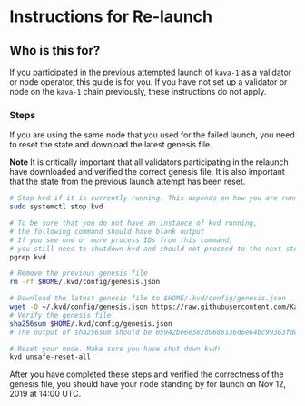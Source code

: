 # Instructions for Re-launch

## Who is this for?

If you participated in the previous attempted launch of `kava-1` as a validator or node operator, this guide is for you. If you have not set up a validator or node on the `kava-1` chain previously, these instructions do not apply.

### Steps

If you are using the same node that you used for the failed launch, you need to reset the state and download the latest genesis file.

**Note** It is critically important that all validators participating in the relaunch have downloaded and verified the correct genesis file. It is also important that the state from the previous launch attempt has been reset.

```sh
# Stop kvd if it is currently running. This depends on how you are running the kvd process. If using 'systemctl', then
sudo systemctl stop kvd

# To be sure that you do not have an instance of kvd running,
# the following command should have blank output
# If you see one or more process IDs from this command,
# you still need to shutdown kvd and should not proceed to the next steps
pgrep kvd

# Remove the previous genesis file
rm -rf $HOME/.kvd/config/genesis.json

# Download the latest genesis file to $HOME/.kvd/config/genesis.json
wget -O ~/.kvd/config/genesis.json https://raw.githubusercontent.com/Kava-Labs/launch/master/kava-1/genesis.json
# Verify the genesis file
sha256sum $HOME/.kvd/config/genesis.json
# The output of sha256sum should be 05942be6e582d0688136d6e64bc99363fde80ecbbbffa683fd894698f007caa3

# Reset your node. Make sure you have shut down kvd!
kvd unsafe-reset-all

```

After you have completed these steps and verified the correctness of the genesis file, you should have your node standing by for launch on Nov 12, 2019 at 14:00 UTC.
